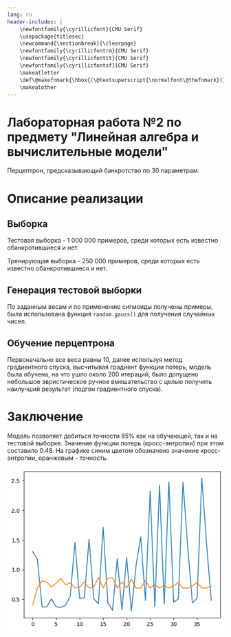 ```yaml
---
lang: ru 
header-includes: |
    \newfontfamily{\cyrillicfont}{CMU Serif} 
    \usepackage{titlesec}
    \newcommand{\sectionbreak}{\clearpage}
    \newfontfamily{\cyrillicfontrm}{CMU Serif}
    \newfontfamily{\cyrillicfonttt}{CMU Serif}
    \newfontfamily{\cyrillicfontsf}{CMU Serif}
    \makeatletter
    \def\@makefnmark{\hbox{(\@textsuperscript{\normalfont\@thefnmark})}}
    \makeatother
---
```


# Лабораторная работа №2 по предмету "Линейная алгебра и вычислительные модели"

Перцептрон, предсказывающий банкротство по 30 параметрам.

# Описание реализации

## Выборка

Тестовая выборка - 1 000 000 примеров, среди которых есть известно обанкротившиеся и нет.

Тренирующая выборка - 250 000 примеров, среди которых есть известно обанкротившиеся и нет.

## Генерация тестовой выборки

По заданным весам и по применению сигмоиды получены примеры, была использована функция `random.gauss()` для получения случайных чисел.

## Обучение перцептрона

Первоначально все веса равны 10, далее используя метод градиентного спуска, высчитывая градиент функции потерь, модель была обучена, на что ушло около 200 итераций, было допущено небольшое эвристическое ручное вмешательство с целью получить наилучший результат (подгон градиентного спуска).

# Заключение

Модель позволяет добиться точности 85% как на обучающей, так и на тестовой выборке. Значение функции потерь (кросс-энтропии) при этом составило 0.48.
На графике синим цветом обозначено значение кросс-энтропии, оранжевым - точность.

![График обучения](./obuchenie.png)
